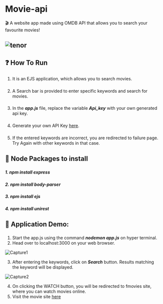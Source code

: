 # Movie-api
🎬 A website app made using OMDB API that allows you to search your favourite movies!

## ![tenor](https://user-images.githubusercontent.com/26508129/77820701-20ac5d00-710a-11ea-8ccd-4c93def2dd31.gif)

## ❓ How To Run 
###
1. It is an EJS application, which allows you to search movies.
###
2. A Search bar is provided to enter specific keywords and search for movies.
###
3. In the ***app.js*** file, replace the variable ***Api_key*** with your own generated api key.
###
4. Generate your own API Key [here](http://www.omdbapi.com/apikey.aspx).
###
5. If the entered keywords are incorrect, you are redirected to failure page. Try Again with other keywords in that case.
###

## 🔸 Node Packages to install
###
***1. npm install express***
###
***2. npm install body-parser***
###
***3. npm install ejs***
###
***4. npm install unirest***
###

## 🎴 Application Demo:
###

1. Start the app.js using the command ***nodemon app.js*** on hyper terminal.
2. Head over to localhost:3000 on your web browser.

![Capture1](https://user-images.githubusercontent.com/26508129/77820392-fe194480-7107-11ea-8a20-da945c5ae976.PNG)

3. After entering the keywords, click on ***Search*** button. Results matching the keyword will be displayed.

![Capture2](https://user-images.githubusercontent.com/26508129/77820393-007b9e80-7108-11ea-9de1-ad742c56ef26.PNG)

4. On clicking the WATCH button, you will be redirected to fmovies site, where you can watch movies online.
5. Visit the movie site [here](https://fmovies.win/)
###
###






